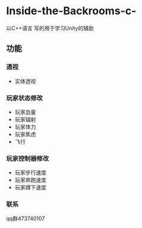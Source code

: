 # Inside-the-Backrooms-c-
以C++语言 写的用于学习Unity的辅助 




## 功能

### 透视
- 实体透视

### 玩家状态修改
- 玩家血量
- 玩家辐射
- 玩家体力
- 玩家焦虑
- 飞行

### 玩家控制器修改
- 玩家步行速度
- 玩家奔跑速度
- 玩家蹲下速度


### 联系

qq群473740107
